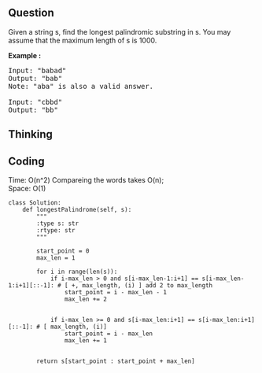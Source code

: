 ## Question
Given a string s, find the longest palindromic substring in s. You may assume that the maximum length of s is 1000.

**Example :**   
<pre>
Input: "babad"
Output: "bab"
Note: "aba" is also a valid answer.

Input: "cbbd"
Output: "bb"
</pre>

## Thinking


## Coding
Time: O(n^2) Compareing the words takes O(n); <br>
Space: O(1)
```python3
class Solution:
    def longestPalindrome(self, s):
        """
        :type s: str
        :rtype: str
        """

        start_point = 0
        max_len = 1

        for i in range(len(s)):
            if i-max_len > 0 and s[i-max_len-1:i+1] == s[i-max_len-1:i+1][::-1]: # [ +, max_length, (i) ] add 2 to max_length
                start_point = i - max_len - 1
                max_len += 2

                
            if i-max_len >= 0 and s[i-max_len:i+1] == s[i-max_len:i+1][::-1]: # [ max_length, (i)]
                start_point = i - max_len
                max_len += 1
                

        return s[start_point : start_point + max_len]
```
